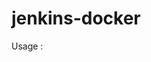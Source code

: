 # jenkins-docker
Usage :
```> docker run --name jenkins --rm -p 8081:8080 --env JENKINS_ADMIN_ID=admin --env JENKINS_ADMIN_PASSWORD=aPassword xwarzee/jenkins-docker
```

